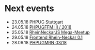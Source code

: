# Next events

* 23.05.18 [PHPUG Stuttgart](https://www.meetup.com/de-DE/PHP-User-Group-Stuttgart/events/249494757/)
* 24.05.18 [PHPUGFFM III / 2018](http://www.phpugffm.de/)
* 25.05.18 [RheinNeckarJS Mega-Meetup](https://www.meetup.com/de-DE/RheinNeckarJS/events/248995733/)
* 29.05.18 [Frontend Rhein-Neckar 0.1](https://www.meetup.com/de-DE/Frontend-Rhein-Neckar/events/249498105/)
* 28.06.18 [PHPUGMRN 03/18](https://www.meetup.com/PHPUG-Rhein-Neckar)

